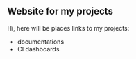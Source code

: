 ## Website for my projects

Hi, here will be places links to my projects:

- documentations
- CI dashboards
